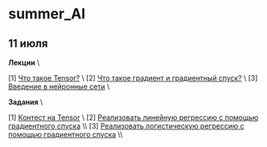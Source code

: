 # summer_AI

## 11 июля

**Лекции** \\

[1] [Что такое Tensor?](https://github.com/Adelaaas/summer_AI/blob/main/1_%D0%A2%D0%B5%D0%BD%D0%B7%D0%BE%D1%80%D1%8B_Torch.ipynb) \\
[2] [Что такое градиент и градиентный спуск?](https://github.com/Adelaaas/summer_AI/blob/main/2_%D0%93%D1%80%D0%B0%D0%B4%D0%B8%D0%B5%D0%BD%D1%82%D0%BD%D1%8B%D0%B9_%D1%81%D0%BF%D1%83%D1%81%D0%BA.ipynb) \\
[3] [Введение в нейронные сети]() \\

**Задания** \\

[1] [Контест на Tensor](https://contest.yandex.ru/contest/74863/enter/?retPage=) \\
[2] [Реализовать линейную регрессию с помощью градиентного спуска](https://github.com/Adelaaas/summer_AI/blob/main/%D0%97%D0%B0%D0%B4%D0%B0%D0%BD%D0%B8%D0%B5_1_%D0%9B%D0%B8%D0%BD_%D1%80%D0%B5%D0%B3%D1%80%D0%B5%D1%81%D1%81%D0%B8%D1%8F_(self_implementation).ipynb) \\
[3] [Реализовать логистическую регрессию с помощью градиентного спуска](https://github.com/Adelaaas/summer_AI/blob/main/%D0%97%D0%B0%D0%B4%D0%B0%D0%BD%D0%B8%D0%B5_2_%D0%9B%D0%BE%D0%B3_%D1%80%D0%B5%D0%B3%D1%80%D0%B5%D1%81%D1%81%D0%B8%D1%8F_(self_implementation).ipynb) \\
